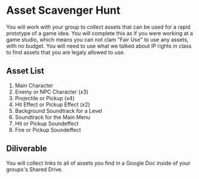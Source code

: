 # Asset Scavenger Hunt

You will work with your group to collect assets that can be used for a rapid prototype of a game idea. You will complete this as if you were working at a game studio, which means you can not clam "Fair Use" to use any assets, with no budget. You will need to use what we talked about IP rights in class to find assets that you are legaly allowed to use.

## Asset List

1.  Main Character
2.  Enemy or NPC Character (x3)
3.  Projectile or Pickup (x4)
4.  Hit Effect or Pickup Effect (x2)
5.  Background Soundtrack for a Level
6.  Soundtrack for the Main Menu
7.  Hit or Pickup Soundeffect
8.  Fire or Pickup Soundeffect

## Diliverable

You will collect links to all of assets you find in a Google Doc inside of your groups's Shared Drive.
